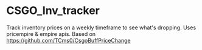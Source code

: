 # CSGO_Inv_tracker
Track inventory prices on a weekly timeframe to see what's dropping. Uses pricempire &amp; empire apis. Based on https://github.com/TCms0/CsgoBuffPriceChange
